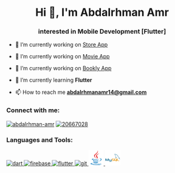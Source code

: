 <h1 align="center">Hi 👋, I'm Abdalrhman Amr</h1>
<h3 align="center">interested in Mobile Development [Flutter]</h3>

- 🔭 I’m currently working on [Store App](https://github.com/abdalrhman7/store_app.git)

- 🔭 I’m currently working on [Movie App](https://github.com/abdalrhman7/Movie-App.git)

- 🔭 I’m currently working on [Bookly App](https://github.com/abdalrhman7/bookly_app.git)

- 🌱 I’m currently learning **Flutter**

- 📫 How to reach me **abdalrhmanamr14@gmail.com**

<h3 align="left">Connect with me:</h3>
<p align="left">
<a href="https://linkedin.com/in/abdalrhman-amr" target="blank"><img align="center" src="https://raw.githubusercontent.com/rahuldkjain/github-profile-readme-generator/master/src/images/icons/Social/linked-in-alt.svg" alt="abdalrhman-amr" height="30" width="40" /></a>
<a href="https://stackoverflow.com/users/20667028" target="blank"><img align="center" src="https://raw.githubusercontent.com/rahuldkjain/github-profile-readme-generator/master/src/images/icons/Social/stack-overflow.svg" alt="20667028" height="30" width="40" /></a>
</p>

<h3 align="left">Languages and Tools:</h3>
<p align="left"> <a href="https://dart.dev" target="_blank" rel="noreferrer"> <img src="https://www.vectorlogo.zone/logos/dartlang/dartlang-icon.svg" alt="dart" width="40" height="40"/> </a> <a href="https://firebase.google.com/" target="_blank" rel="noreferrer"> <img src="https://www.vectorlogo.zone/logos/firebase/firebase-icon.svg" alt="firebase" width="40" height="40"/> </a> <a href="https://flutter.dev" target="_blank" rel="noreferrer"> <img src="https://www.vectorlogo.zone/logos/flutterio/flutterio-icon.svg" alt="flutter" width="40" height="40"/> </a> <a href="https://git-scm.com/" target="_blank" rel="noreferrer"> <img src="https://www.vectorlogo.zone/logos/git-scm/git-scm-icon.svg" alt="git" width="40" height="40"/> </a> <a href="https://www.java.com" target="_blank" rel="noreferrer"> <img src="https://raw.githubusercontent.com/devicons/devicon/master/icons/java/java-original.svg" alt="java" width="40" height="40"/> </a> <a href="https://www.mysql.com/" target="_blank" rel="noreferrer"> <img src="https://raw.githubusercontent.com/devicons/devicon/master/icons/mysql/mysql-original-wordmark.svg" alt="mysql" width="40" height="40"/> </a> </p>
